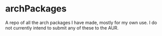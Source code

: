 # archPackages
A repo of all the arch packages I have made, mostly for my own use. I do not currently intend to submit any of these to the AUR.
